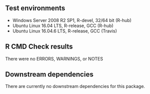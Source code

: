 Test environments
-----------------

-   Windows Server 2008 R2 SP1, R-devel, 32/64 bit (R-hub)
-   Ubuntu Linux 16.04 LTS, R-release, GCC (R-hub)
-   Ubuntu Linux 16.04.6 LTS, R-release, GCC (Travis)

R CMD Check results
-------------------

There were no ERRORS, WARNINGS, or NOTES

Downstream dependencies
-----------------------

There are currently no downstream dependencies for this package.
